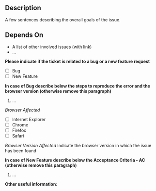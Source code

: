 ## Description
A few sentences describing the overall goals of the issue.

## Depends On
 - A list of other involved issues (with link)
 - ...

**Please indicate if the ticket is related to a bug or a new feature request**
- [ ] Bug
- [ ] New Feature

**In case of Bug describe below the steps to reproduce the error and the browser version (otherwise remove this paragraph)**
1. ...

*Browser Affected*
- [ ] Internet Explorer
- [ ] Chrome
- [ ] Firefox
- [ ] Safari

*Browser Version Affected*
Indicate the browser version in which the issue has been found

**In case of New Feature describe below the Acceptance Criteria - AC (otherwise remove this paragraph)**
1. ...

**Other useful information**:
